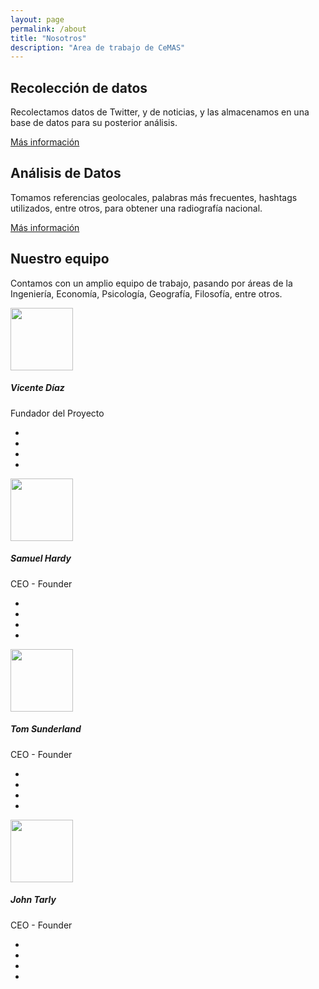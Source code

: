 ```yaml
---
layout: page
permalink: /about
title: "Nosotros"
description: "Area de trabajo de CeMAS"
---
```

<div class="bg-white py-5">
    <div class="container py-5">
        <div class="row align-items-center mb-5">
            <div class="col-lg-6 order-2 order-lg-1">
                <i class="fa fa-bar-chart fa-2x mb-3 text-primary"></i>
                <h2 class="font-weight-light">Recolección de datos</h2>
                <p class="font-italic text-muted mb-4">Recolectamos datos de Twitter, y de noticias, y las almacenamos en una base de datos para su posterior análisis.</p><a href="{{site.baseurl}}/method" class="btn btn-light px-5 rounded-pill shadow-sm">Más información</a>
            </div>
            <div class="col-lg-5 px-5 mx-auto order-1 order-lg-2">
                <img src="https://res.cloudinary.com/mhmd/image/upload/v1556834139/img-1_e25nvh.jpg" alt="" class="img-fluid mb-4 mb-lg-0">
            </div>
        </div>
        <div class="row align-items-center">
            <div class="col-lg-5 px-5 mx-auto">
                <img src="https://res.cloudinary.com/mhmd/image/upload/v1556834136/img-2_vdgqgn.jpg" alt="" class="img-fluid mb-4 mb-lg-0">
            </div>
            <div class="col-lg-6">
                <i class="fa fa-leaf fa-2x mb-3 text-primary"></i>
                <h2 class="font-weight-light">Análisis de Datos</h2>
                <p class="font-italic text-muted mb-4">Tomamos referencias geolocales, palabras más frecuentes, hashtags utilizados, entre otros, para obtener una radiografía nacional.</p><a href="{{site.baseurl}}/method" class="btn btn-light px-5 rounded-pill shadow-sm">Más información</a>
            </div>
        </div>
    </div>
</div>      
<div class="bg-light py-5">
    <div class="container py-5">
        <div class="row mb-4">
            <div class="col-lg-5">
                <h2 class="display-4 font-weight-light">Nuestro equipo</h2>
                <p class="font-italic text-muted">Contamos con un amplio equipo de trabajo, pasando por áreas de la Ingeniería, Economía, Psicología, Geografía, Filosofía, entre otros.</p>
            </div>
        </div>      
        <div class="row text-center">
        <!-- Team item-->
            <div class="col-xl-3 col-sm-6 mb-5">
                <div class="bg-white rounded shadow-sm py-5 px-4">
                    <img src="https://res.cloudinary.com/mhmd/image/upload/v1556834132/avatar-4_ozhrib.png" alt="" width="100" class="img-fluid rounded-circle mb-3 img-thumbnail shadow-sm">
                    <h5 class="mb-0">Vicente Díaz</h5>
                    <span class="small text-uppercase text-muted">Fundador del Proyecto</span>
                    <ul class="social mb-0 list-inline mt-3">
                        <li class="list-inline-item">
                            <a href="#" class="social-link"><i class="fa fa-facebook-f"></i></a>
                        </li>
                        <li class="list-inline-item">
                            <a href="#" class="social-link"><i class="fa fa-twitter"></i></a>
                        </li>
                        <li class="list-inline-item">
                            <a href="#" class="social-link"><i class="fa fa-instagram"></i></a>
                        </li>
                        <li class="list-inline-item">
                            <a href="#" class="social-link"><i class="fa fa-linkedin"></i></a>
                        </li>
                    </ul>
                </div>
            </div>
            <!-- End-->      
            <!-- Team item-->
            <div class="col-xl-3 col-sm-6 mb-5">
              <div class="bg-white rounded shadow-sm py-5 px-4"><img src="https://res.cloudinary.com/mhmd/image/upload/v1556834130/avatar-3_hzlize.png" alt="" width="100" class="img-fluid rounded-circle mb-3 img-thumbnail shadow-sm">
                <h5 class="mb-0">Samuel Hardy</h5><span class="small text-uppercase text-muted">CEO - Founder</span>
                <ul class="social mb-0 list-inline mt-3">
                  <li class="list-inline-item"><a href="#" class="social-link"><i class="fa fa-facebook-f"></i></a></li>
                  <li class="list-inline-item"><a href="#" class="social-link"><i class="fa fa-twitter"></i></a></li>
                  <li class="list-inline-item"><a href="#" class="social-link"><i class="fa fa-instagram"></i></a></li>
                  <li class="list-inline-item"><a href="#" class="social-link"><i class="fa fa-linkedin"></i></a></li>
                </ul>
              </div>
            </div>
            <!-- End-->      
            <!-- Team item-->
            <div class="col-xl-3 col-sm-6 mb-5">
              <div class="bg-white rounded shadow-sm py-5 px-4"><img src="https://res.cloudinary.com/mhmd/image/upload/v1556834133/avatar-2_f8dowd.png" alt="" width="100" class="img-fluid rounded-circle mb-3 img-thumbnail shadow-sm">
                <h5 class="mb-0">Tom Sunderland</h5><span class="small text-uppercase text-muted">CEO - Founder</span>
                <ul class="social mb-0 list-inline mt-3">
                  <li class="list-inline-item"><a href="#" class="social-link"><i class="fa fa-facebook-f"></i></a></li>
                  <li class="list-inline-item"><a href="#" class="social-link"><i class="fa fa-twitter"></i></a></li>
                  <li class="list-inline-item"><a href="#" class="social-link"><i class="fa fa-instagram"></i></a></li>
                  <li class="list-inline-item"><a href="#" class="social-link"><i class="fa fa-linkedin"></i></a></li>
                </ul>
              </div>
            </div>
            <!-- End-->      
            <!-- Team item-->
            <div class="col-xl-3 col-sm-6 mb-5">
              <div class="bg-white rounded shadow-sm py-5 px-4"><img src="https://res.cloudinary.com/mhmd/image/upload/v1556834133/avatar-1_s02nlg.png" alt="" width="100" class="img-fluid rounded-circle mb-3 img-thumbnail shadow-sm">
                <h5 class="mb-0">John Tarly</h5><span class="small text-uppercase text-muted">CEO - Founder</span>
                <ul class="social mb-0 list-inline mt-3">
                  <li class="list-inline-item"><a href="#" class="social-link"><i class="fa fa-facebook-f"></i></a></li>
                  <li class="list-inline-item"><a href="#" class="social-link"><i class="fa fa-twitter"></i></a></li>
                  <li class="list-inline-item"><a href="#" class="social-link"><i class="fa fa-instagram"></i></a></li>
                  <li class="list-inline-item"><a href="#" class="social-link"><i class="fa fa-linkedin"></i></a></li>
                </ul>
              </div>
            </div>
            <!-- End-->      
          </div>
        </div>
      </div>
